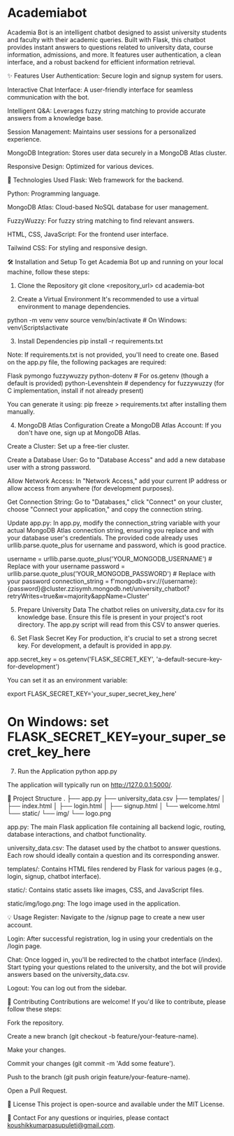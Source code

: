 # Academiabot
Academia Bot is an intelligent chatbot designed to assist university students and faculty with their academic queries. Built with Flask, this chatbot provides instant answers to questions related to university data, course information, admissions, and more. It features user authentication, a clean interface, and a robust backend for efficient information retrieval.

✨ Features
User Authentication: Secure login and signup system for users.

Interactive Chat Interface: A user-friendly interface for seamless communication with the bot.

Intelligent Q&A: Leverages fuzzy string matching to provide accurate answers from a knowledge base.

Session Management: Maintains user sessions for a personalized experience.

MongoDB Integration: Stores user data securely in a MongoDB Atlas cluster.

Responsive Design: Optimized for various devices.

🚀 Technologies Used
Flask: Web framework for the backend.

Python: Programming language.

MongoDB Atlas: Cloud-based NoSQL database for user management.

FuzzyWuzzy: For fuzzy string matching to find relevant answers.

HTML, CSS, JavaScript: For the frontend user interface.

Tailwind CSS: For styling and responsive design.


🛠️ Installation and Setup
To get Academia Bot up and running on your local machine, follow these steps:

1. Clone the Repository
git clone <repository_url>
cd academia-bot

2. Create a Virtual Environment
It's recommended to use a virtual environment to manage dependencies.

python -m venv venv
source venv/bin/activate  # On Windows: venv\Scripts\activate

3. Install Dependencies
pip install -r requirements.txt

Note: If requirements.txt is not provided, you'll need to create one. Based on the app.py file, the following packages are required:

Flask
pymongo
fuzzywuzzy
python-dotenv # For os.getenv (though a default is provided)
python-Levenshtein # dependency for fuzzywuzzy (for C implementation, install if not already present)

You can generate it using: pip freeze > requirements.txt after installing them manually.

4. MongoDB Atlas Configuration
Create a MongoDB Atlas Account: If you don't have one, sign up at MongoDB Atlas.

Create a Cluster: Set up a free-tier cluster.

Create a Database User: Go to "Database Access" and add a new database user with a strong password.

Allow Network Access: In "Network Access," add your current IP address or allow access from anywhere (for development purposes).

Get Connection String: Go to "Databases," click "Connect" on your cluster, choose "Connect your application," and copy the connection string.

Update app.py:
In app.py, modify the connection_string variable with your actual MongoDB Atlas connection string, ensuring you replace <username> and <password> with your database user's credentials. The provided code already uses urllib.parse.quote_plus for username and password, which is good practice.

username = urllib.parse.quote_plus('YOUR_MONGODB_USERNAME') # Replace with your username
password = urllib.parse.quote_plus('YOUR_MONGODB_PASSWORD') # Replace with your password
connection_string = f'mongodb+srv://{username}:{password}@cluster.zzisymh.mongodb.net/university_chatbot?retryWrites=true&w=majority&appName=Cluster'

5. Prepare University Data
The chatbot relies on university_data.csv for its knowledge base. Ensure this file is present in your project's root directory. The app.py script will read from this CSV to answer queries.

6. Set Flask Secret Key
For production, it's crucial to set a strong secret key. For development, a default is provided in app.py.

app.secret_key = os.getenv('FLASK_SECRET_KEY', 'a-default-secure-key-for-development')

You can set it as an environment variable:

export FLASK_SECRET_KEY='your_super_secret_key_here'
# On Windows: set FLASK_SECRET_KEY=your_super_secret_key_here

7. Run the Application
python app.py

The application will typically run on http://127.0.0.1:5000/.



📂 Project Structure
.
├── app.py
├── university_data.csv
├── templates/
│   ├── index.html
│   ├── login.html
│   ├── signup.html
│   └── welcome.html
└── static/
    └── img/
        └── logo.png


app.py: The main Flask application file containing all backend logic, routing, database interactions, and chatbot functionality.

university_data.csv: The dataset used by the chatbot to answer questions. Each row should ideally contain a question and its corresponding answer.

templates/: Contains HTML files rendered by Flask for various pages (e.g., login, signup, chatbot interface).

static/: Contains static assets like images, CSS, and JavaScript files.

static/img/logo.png: The logo image used in the application.

💡 Usage
Register: Navigate to the /signup page to create a new user account.

Login: After successful registration, log in using your credentials on the /login page.

Chat: Once logged in, you'll be redirected to the chatbot interface (/index). Start typing your questions related to the university, and the bot will provide answers based on the university_data.csv.

Logout: You can log out from the sidebar.

🤝 Contributing
Contributions are welcome! If you'd like to contribute, please follow these steps:

Fork the repository.

Create a new branch (git checkout -b feature/your-feature-name).

Make your changes.

Commit your changes (git commit -m 'Add some feature').

Push to the branch (git push origin feature/your-feature-name).

Open a Pull Request.

📄 License
This project is open-source and available under the MIT License.

📧 Contact
For any questions or inquiries, please contact koushikkumarpasupuleti@gmail.com.

